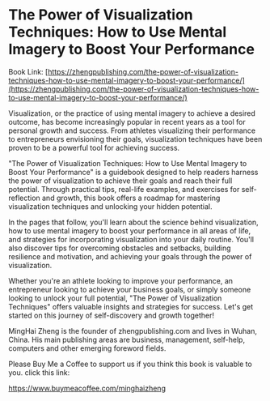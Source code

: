 # The Power of Visualization Techniques: How to Use Mental Imagery to Boost Your Performance

Book Link: [https://zhengpublishing.com/the-power-of-visualization-techniques-how-to-use-mental-imagery-to-boost-your-performance/](https://zhengpublishing.com/the-power-of-visualization-techniques-how-to-use-mental-imagery-to-boost-your-performance/)

Visualization, or the practice of using mental imagery to achieve a desired outcome, has become increasingly popular in recent years as a tool for personal growth and success. From athletes visualizing their performance to entrepreneurs envisioning their goals, visualization techniques have been proven to be a powerful tool for achieving success.

"The Power of Visualization Techniques: How to Use Mental Imagery to Boost Your Performance" is a guidebook designed to help readers harness the power of visualization to achieve their goals and reach their full potential. Through practical tips, real-life examples, and exercises for self-reflection and growth, this book offers a roadmap for mastering visualization techniques and unlocking your hidden potential.

In the pages that follow, you'll learn about the science behind visualization, how to use mental imagery to boost your performance in all areas of life, and strategies for incorporating visualization into your daily routine. You'll also discover tips for overcoming obstacles and setbacks, building resilience and motivation, and achieving your goals through the power of visualization.

Whether you're an athlete looking to improve your performance, an entrepreneur looking to achieve your business goals, or simply someone looking to unlock your full potential, "The Power of Visualization Techniques" offers valuable insights and strategies for success. Let's get started on this journey of self-discovery and growth together!

MingHai Zheng is the founder of zhengpublishing.com and lives in Wuhan, China. His main publishing areas are business, management, self-help, computers and other emerging foreword fields.

Please Buy Me a Coffee to support us if you think this book is valuable to you. click this link:

https://www.buymeacoffee.com/minghaizheng
